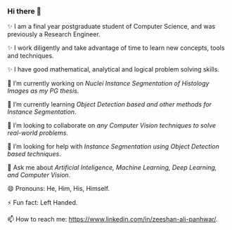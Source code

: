 ### Hi there 👋

✨ I am a final year postgraduate student of Computer Science, and was previously a Research Engineer.

✨ I work diligently and take advantage of time to learn new concepts, tools and techniques.

✨ I have good mathematical, analytical and logical problem solving skills.


🔭 I’m currently working on _Nuclei Instance Segmentation of Histology Images as my PG thesis_.

🌱 I’m currently learning _Object Detection based and other methods for Instance Segmentation_.

👯 I’m looking to collaborate on _any Computer Vision techniques to solve real-world problems_.

🤔 I’m looking for help with _Instance Segmentation using Object Detection based techniques_.

💬 Ask me about _Artificial Inteligence, Machine Learning, Deep Learning, and Computer Vision_.

😄 Pronouns: He, Him, His, Himself.

⚡ Fun fact: Left Handed.

📫 How to reach me: https://www.linkedin.com/in/zeeshan-ali-panhwar/.
